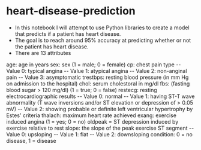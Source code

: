 # heart-disease-prediction

- In this notebook I will attempt to use Python libraries to create a model that predicts if a patient has heart disease.
- The goal is to reach around 95% accuracy at predicting whether or not the patient has heart disease.
- There are 13 attributes

age: age in years
sex: sex (1 = male; 0 = female)
cp: chest pain type
-- Value 0: typical angina
-- Value 1: atypical angina
-- Value 2: non-anginal pain
-- Value 3: asymptomatic
trestbps: resting blood pressure (in mm Hg on admission to the hospital)
chol: serum cholestoral in mg/dl
fbs: (fasting blood sugar > 120 mg/dl) (1 = true; 0 = false)
restecg: resting electrocardiographic results
-- Value 0: normal
-- Value 1: having ST-T wave abnormality (T wave inversions and/or ST elevation or depression of > 0.05 mV)
-- Value 2: showing probable or definite left ventricular hypertrophy by Estes' criteria
thalach: maximum heart rate achieved
exang: exercise induced angina (1 = yes; 0 = no)
oldpeak = ST depression induced by exercise relative to rest
slope: the slope of the peak exercise ST segment
-- Value 0: upsloping
-- Value 1: flat
-- Value 2: downsloping
condition: 0 = no disease, 1 = disease
